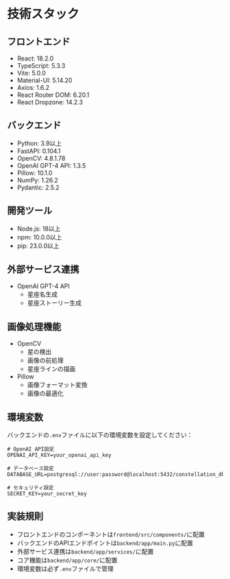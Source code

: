 # 技術スタック

## フロントエンド
- React: 18.2.0
- TypeScript: 5.3.3
- Vite: 5.0.0
- Material-UI: 5.14.20
- Axios: 1.6.2
- React Router DOM: 6.20.1
- React Dropzone: 14.2.3

## バックエンド
- Python: 3.9以上
- FastAPI: 0.104.1
- OpenCV: 4.8.1.78
- OpenAI GPT-4 API: 1.3.5
- Pillow: 10.1.0
- NumPy: 1.26.2
- Pydantic: 2.5.2

## 開発ツール
- Node.js: 18以上
- npm: 10.0.0以上
- pip: 23.0.0以上

## 外部サービス連携
- OpenAI GPT-4 API
  - 星座名生成
  - 星座ストーリー生成

## 画像処理機能
- OpenCV
  - 星の検出
  - 画像の前処理
  - 星座ラインの描画
- Pillow
  - 画像フォーマット変換
  - 画像の最適化

## 環境変数
バックエンドの`.env`ファイルに以下の環境変数を設定してください：
```
# OpenAI API設定
OPENAI_API_KEY=your_openai_api_key

# データベース設定
DATABASE_URL=postgresql://user:password@localhost:5432/constellation_db

# セキュリティ設定
SECRET_KEY=your_secret_key
```

## 実装規則
- フロントエンドのコンポーネントは`frontend/src/components/`に配置
- バックエンドのAPIエンドポイントは`backend/app/main.py`に配置
- 外部サービス連携は`backend/app/services/`に配置
- コア機能は`backend/app/core/`に配置
- 環境変数は必ず`.env`ファイルで管理
